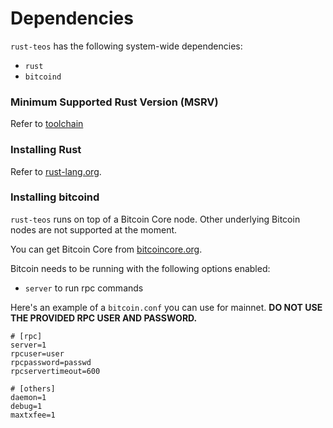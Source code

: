 # Dependencies

`rust-teos` has the following system-wide dependencies:

- `rust`
- `bitcoind`

### Minimum Supported Rust Version (MSRV)
Refer to [toolchain](./rust-toolchain.toml)

### Installing Rust
Refer to [rust-lang.org](https://www.rust-lang.org/tools/install).

### Installing bitcoind

`rust-teos` runs on top of a Bitcoin Core node. Other underlying Bitcoin nodes are not supported at the moment. 

You can get Bitcoin Core from [bitcoincore.org](https://bitcoincore.org/en/download/).

Bitcoin needs to be running with the following options enabled:

- `server` to run rpc commands

Here's an example of a `bitcoin.conf` you can use for mainnet. **DO NOT USE THE PROVIDED RPC USER AND PASSWORD.**

```
# [rpc]
server=1
rpcuser=user
rpcpassword=passwd
rpcservertimeout=600

# [others]
daemon=1
debug=1
maxtxfee=1
```
